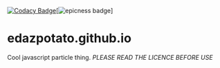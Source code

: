 [![Codacy Badge](https://api.codacy.com/project/badge/Grade/e9d6f257fadf43bd884b4435e2480ad8)](https://www.codacy.com/manual/edazpotato/edazpotato.github.io?utm_source=github.com&amp;utm_medium=referral&amp;utm_content=edazpotato/edazpotato.github.io&amp;utm_campaign=Badge_Grade)[![epicness badge](https://img.shields.io/badge/epic%3F-yes-brightgreen)]
# edazpotato.github.io #
Cool javascript particle thing. *PLEASE READ THE LICENCE BEFORE USE*
